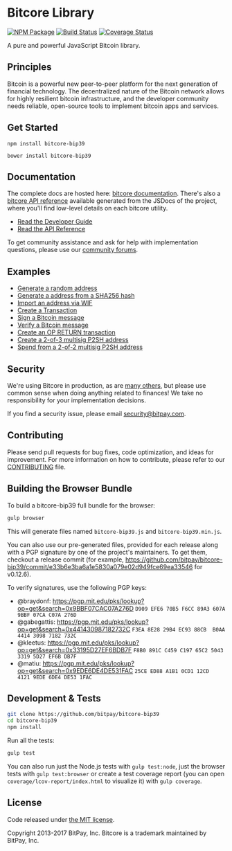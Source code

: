 Bitcore Library
=======

[![NPM Package](https://img.shields.io/npm/v/bitcore-bip39.svg?style=flat-square)](https://www.npmjs.org/package/bitcore-bip39)
[![Build Status](https://img.shields.io/travis/bitpay/bitcore-bip39.svg?branch=master&style=flat-square)](https://travis-ci.org/bitpay/bitcore-bip39)
[![Coverage Status](https://img.shields.io/coveralls/bitpay/bitcore-bip39.svg?style=flat-square)](https://coveralls.io/r/bitpay/bitcore-bip39)

A pure and powerful JavaScript Bitcoin library.

## Principles

Bitcoin is a powerful new peer-to-peer platform for the next generation of financial technology. The decentralized nature of the Bitcoin network allows for highly resilient bitcoin infrastructure, and the developer community needs reliable, open-source tools to implement bitcoin apps and services.

## Get Started

```
npm install bitcore-bip39
```

```
bower install bitcore-bip39
```

## Documentation

The complete docs are hosted here: [bitcore documentation](http://bitcore.io/guide/). There's also a [bitcore API reference](http://bitcore.io/api/) available generated from the JSDocs of the project, where you'll find low-level details on each bitcore utility.

- [Read the Developer Guide](http://bitcore.io/guide/)
- [Read the API Reference](http://bitcore.io/api/)

To get community assistance and ask for help with implementation questions, please use our [community forums](https://forum.bitcore.io/).

## Examples

* [Generate a random address](https://github.com/bitpay/bitcore-bip39/blob/master/docs/examples.md#generate-a-random-address)
* [Generate a address from a SHA256 hash](https://github.com/bitpay/bitcore-bip39/blob/master/docs/examples.md#generate-a-address-from-a-sha256-hash)
* [Import an address via WIF](https://github.com/bitpay/bitcore-bip39/blob/master/docs/examples.md#import-an-address-via-wif)
* [Create a Transaction](https://github.com/bitpay/bitcore-bip39/blob/master/docs/examples.md#create-a-transaction)
* [Sign a Bitcoin message](https://github.com/bitpay/bitcore-bip39/blob/master/docs/examples.md#sign-a-bitcoin-message)
* [Verify a Bitcoin message](https://github.com/bitpay/bitcore-bip39/blob/master/docs/examples.md#verify-a-bitcoin-message)
* [Create an OP RETURN transaction](https://github.com/bitpay/bitcore-bip39/blob/master/docs/examples.md#create-an-op-return-transaction)
* [Create a 2-of-3 multisig P2SH address](https://github.com/bitpay/bitcore-bip39/blob/master/docs/examples.md#create-a-2-of-3-multisig-p2sh-address)
* [Spend from a 2-of-2 multisig P2SH address](https://github.com/bitpay/bitcore-bip39/blob/master/docs/examples.md#spend-from-a-2-of-2-multisig-p2sh-address)


## Security

We're using Bitcore in production, as are [many others](http://bitcore.io#projects), but please use common sense when doing anything related to finances! We take no responsibility for your implementation decisions.

If you find a security issue, please email security@bitpay.com.

## Contributing

Please send pull requests for bug fixes, code optimization, and ideas for improvement. For more information on how to contribute, please refer to our [CONTRIBUTING](https://github.com/bitpay/bitcore-bip39/blob/master/CONTRIBUTING.md) file.

## Building the Browser Bundle

To build a bitcore-bip39 full bundle for the browser:

```sh
gulp browser
```

This will generate files named `bitcore-bip39.js` and `bitcore-bip39.min.js`.

You can also use our pre-generated files, provided for each release along with a PGP signature by one of the project's maintainers. To get them, checkout a release commit (for example, https://github.com/bitpay/bitcore-bip39/commit/e33b6e3ba6a1e5830a079e02d949fce69ea33546 for v0.12.6).

To verify signatures, use the following PGP keys:
- @braydonf: https://pgp.mit.edu/pks/lookup?op=get&search=0x9BBF07CAC07A276D `D909 EFE6 70B5 F6CC 89A3 607A 9BBF 07CA C07A 276D`
- @gabegattis: https://pgp.mit.edu/pks/lookup?op=get&search=0x441430987182732C `F3EA 8E28 29B4 EC93 88CB  B0AA 4414 3098 7182 732C`
- @kleetus: https://pgp.mit.edu/pks/lookup?op=get&search=0x33195D27EF6BDB7F `F8B0 891C C459 C197 65C2 5043 3319 5D27 EF6B DB7F`
- @matiu: https://pgp.mit.edu/pks/lookup?op=get&search=0x9EDE6DE4DE531FAC `25CE ED88 A1B1 0CD1 12CD  4121 9EDE 6DE4 DE53 1FAC`


## Development & Tests

```sh
git clone https://github.com/bitpay/bitcore-bip39
cd bitcore-bip39
npm install
```

Run all the tests:

```sh
gulp test
```

You can also run just the Node.js tests with `gulp test:node`, just the browser tests with `gulp test:browser`
or create a test coverage report (you can open `coverage/lcov-report/index.html` to visualize it) with `gulp coverage`.

## License

Code released under [the MIT license](https://github.com/bitpay/bitcore-bip39/blob/master/LICENSE).

Copyright 2013-2017 BitPay, Inc. Bitcore is a trademark maintained by BitPay, Inc.
